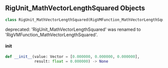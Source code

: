 ## RigUnit_MathVectorLengthSquared Objects

```python
class RigUnit_MathVectorLengthSquared(RigVMFunction_MathVectorLengthSquared)
```

deprecated: 'RigUnit_MathVectorLengthSquared' was renamed to 'RigVMFunction_MathVectorLengthSquared'.

<a id="unreal.RigUnit_MathVectorLengthSquared.__init__"></a>

#### __init__

```python
def __init__(value: Vector = [0.000000, 0.000000, 0.000000],
             result: float = 0.000000) -> None
```

<a id="unreal.RigVMFunction_MathVectorLength"></a>